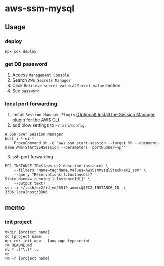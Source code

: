 # aws-ssm-mysql

## Usage
### deploy
```
npx cdk deploy
```

### get DB password
1. Access `Management Console`
2. Search `AWS Secrets Manager`
3. Click `Retrieve secret value` at `Secret value` section
4. See `password`

### local port forwarding
1. install `Session Manager Plugin`
   [(Optional) Install the Session Manager plugin for the AWS CLI](https://docs.aws.amazon.com/systems-manager/latest/userguide/session-manager-working-with-install-plugin.html)
2. add blow settings to `~/.ssh/config`.
```
# SSH over Session Manager
host i-* mi-*
	ProxyCommand sh -c "aws ssm start-session --target %h --document-name AWS-StartSSHSession --parameters 'portNumber=%p'"
```

3. ssh port forwarding
```
EC2_INSTANCE_ID=$(aws ec2 describe-instances \
    --filters "Name=tag:Name,Values=AwsSsmMysqlStack/ec2_ssm" \
    --query "Reservations[].Instances[?State.Name=='running'].InstanceId[]" \
    --output text)
ssh -i ~/.ssh/ec2/id_ed25519 admis@$EC2_INSTANCE_ID -L 3306:localhost:3306
```

## memo
### init project
```
mkdir [project name]
cd [project name]
npx cdk init app --language typescript
rm README.md
mv * .[^\.]* ..
cd ..
rm -r [project name]
```
